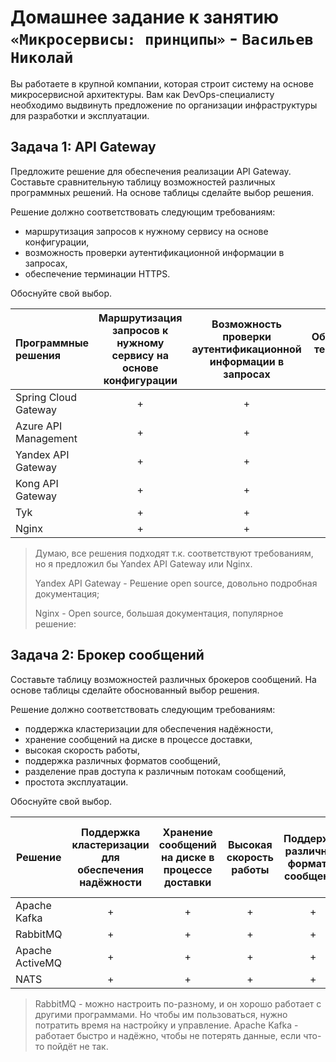 # Домашнее задание к занятию `«Микросервисы: принципы»` - `Васильев Николай`

Вы работаете в крупной компании, которая строит систему на основе микросервисной архитектуры.
Вам как DevOps-специалисту необходимо выдвинуть предложение по организации инфраструктуры для разработки и эксплуатации.

## Задача 1: API Gateway 

Предложите решение для обеспечения реализации API Gateway. Составьте сравнительную таблицу возможностей различных программных решений. На основе таблицы сделайте выбор решения.

Решение должно соответствовать следующим требованиям:
- маршрутизация запросов к нужному сервису на основе конфигурации,
- возможность проверки аутентификационной информации в запросах,
- обеспечение терминации HTTPS.

Обоснуйте свой выбор.

| Программные решения  | Маршрутизация запросов к нужному сервису на основе конфигурации | Возможность проверки аутентификационной информации в запросах | Обеспечение терминации HTTPS | Open source |
|:---------------------|:---------------------------------------------------------------:|:-------------------------------------------------------------:|:----------------------------:|:-----------:|
| Spring Cloud Gateway |                                +                                |                               +                               |              +               |      +      |
| Azure API Management |                                +                                |                               +                               |              +               |      -      |
| Yandex API Gateway   |                                +                                |                               +                               |              +               |      +      |
| Kong API Gateway     |                                +                                |                               +                               |              +               |      +      |
| Tyk                  |                                +                                |                               +                               |              +               |      +      |
| Nginx                |                                +                                |                               +                               |              +               |      +      |

> Думаю, все решения подходят т.к. соответствуют требованиям, но я предложил бы Yandex API Gateway или Nginx.
> 
> Yandex API Gateway - Решение open source, довольно подробная документация;
> 
> Nginx - Open source, большая документация, популярное решение:
>
## Задача 2: Брокер сообщений

Составьте таблицу возможностей различных брокеров сообщений. На основе таблицы сделайте обоснованный выбор решения.

Решение должно соответствовать следующим требованиям:
- поддержка кластеризации для обеспечения надёжности,
- хранение сообщений на диске в процессе доставки,
- высокая скорость работы,
- поддержка различных форматов сообщений,
- разделение прав доступа к различным потокам сообщений,
- простота эксплуатации.

Обоснуйте свой выбор.

| Решение         | Поддержка кластеризации для обеспечения надёжности | Хранение сообщений на диске в процессе доставки | Высокая скорость работы | Поддержка различных форматов сообщений | Разделение прав доступа к различным потокам сообщений | Простота эксплуатации |
|-----------------|:--------------------------------------------------:|:-----------------------------------------------:|:-----------------------:|:--------------------------------------:|:-----------------------------------------------------:|:---------------------:|
| Apache Kafka    |                         +                          |                        +                        |            +            |                   +                    |                           +                           |           -           |
| RabbitMQ        |                         +                          |                        +                        |            +            |                   +                    |                           +                           |           +           |
| Apache ActiveMQ |                         +                          |                        +                        |            +            |                   +                    |                           +                           |           +           |
| NATS            |                         +                          |                        +                        |            +            |                   +                    |                           +                           |           +           |
> RabbitMQ - можно настроить по-разному, и он хорошо работает с другими программами. Но чтобы им пользоваться, нужно потратить время на настройку и управление.
> Apache Kafka - работает быстро и надёжно, чтобы не потерять данные, если что-то пойдёт не так.